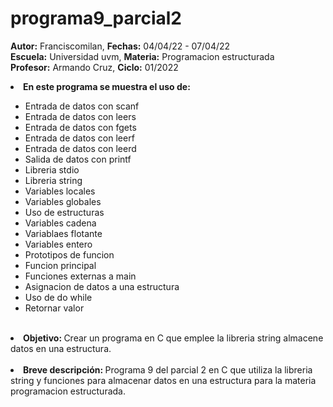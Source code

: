 # programa9_parcial2


<b>Autor:</b> Franciscomilan, <b>Fechas:</b> 04/04/22 - 07/04/22 <br>
 <b>Escuela:</b> Universidad uvm, <b>Materia:</b> Programacion estructurada <br>
 <b>Profesor:</b> Armando Cruz, <b>Ciclo:</b> 01/2022
 <br>
 <li><b> En este programa se muestra el uso de: </b></li>
 <ul>
	 <li> Entrada de datos con scanf</li>
  <li> Entrada de datos con leers </li>
  <li> Entrada de datos con fgets </li>
  <li> Entrada de datos con leerf </li>
  <li> Entrada de datos con leerd </li>
 <li> Salida de datos con printf </li>
<li> Libreria stdio </li>
 <li>	Libreria string </li>
  <li> Variables locales </li>
  <li> Variables globales </li>
  <li> Uso de estructuras </li>
  <li> Variables cadena </li>
  <li> Variablaes flotante </li>
  <li> Variables entero </li>
  <li> Prototipos de funcion </li>
  <li> Funcion principal </li>
  <li> Funciones externas a main </li>
  <li> Asignacion de datos a una estructura </li>
  <li> Uso de do while </li>
  <li> Retornar valor </li>
 </ul>
<br>
 <li> <b> Objetivo: </b> Crear un programa en C que emplee la libreria string almacene datos en una estructura. </li>
 <br>
 <li><b> Breve descripción: </b> Programa 9 del parcial 2 en C que utiliza la libreria string y funciones para almacenar datos en una estructura para la materia programacion estructurada. </li>
